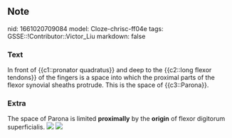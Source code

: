 ## Note
nid: 1661020709084
model: Cloze-chrisc-ff04e
tags: GSSE::!Contributor::Victor_Liu
markdown: false

### Text
In front of {{c1::pronator quadratus}} and deep to the {{c2::long flexor tendons}} of the fingers is a space into which the proximal parts of the flexor synovial sheaths protrude. This is the space of {{c3::Parona}}.

### Extra
The space of Parona is limited <b>proximally</b> by the
<b>origin</b> of flexor digitorum superficialis. <img src= 
"1-s2.0-S174868151300154X-gr2.jpg"> <img src= 
"paste-674aed360e588cc1491fd83d91a31209e79c3ca5.jpg">
